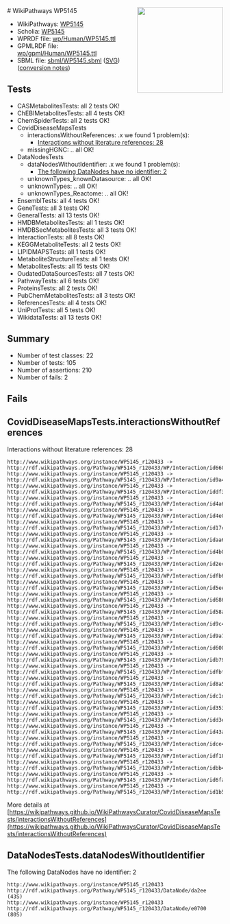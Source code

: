 <img style="float: right; width: 200px" src="../logo.png" />
# WikiPathways WP5145

* WikiPathways: [WP5145](https://identifiers.org/wikipathways:WP5145)
* Scholia: [WP5145](https://scholia.toolforge.org/wikipathways/WP5145)
* WPRDF file: [wp/Human/WP5145.ttl](../wp/Human/WP5145.ttl)
* GPMLRDF file: [wp/gpml/Human/WP5145.ttl](../wp/gpml/Human/WP5145.ttl)
* SBML file: [sbml/WP5145.sbml](../sbml/WP5145.sbml) ([SVG](../sbml/WP5145.svg)) ([conversion notes](../sbml/WP5145.txt))

## Tests
* CASMetabolitesTests: all 2 tests OK!
* ChEBIMetabolitesTests: all 4 tests OK!
* ChemSpiderTests: all 2 tests OK!
* CovidDiseaseMapsTests
    * interactionsWithoutReferences: .x we found 1 problem(s):
        * [Interactions without literature references: 28](#9701cd08)
    * missingHGNC: .. all OK!
* DataNodesTests
    * dataNodesWithoutIdentifier: .x we found 1 problem(s):
        * [The following DataNodes have no identifier: 2](#d2d32fa1)
    * unknownTypes_knownDatasource: .. all OK!
    * unknownTypes: .. all OK!
    * unknownTypes_Reactome: .. all OK!
* EnsemblTests: all 4 tests OK!
* GeneTests: all 3 tests OK!
* GeneralTests: all 13 tests OK!
* HMDBMetabolitesTests: all 1 tests OK!
* HMDBSecMetabolitesTests: all 3 tests OK!
* InteractionTests: all 8 tests OK!
* KEGGMetaboliteTests: all 2 tests OK!
* LIPIDMAPSTests: all 1 tests OK!
* MetaboliteStructureTests: all 1 tests OK!
* MetabolitesTests: all 15 tests OK!
* OudatedDataSourcesTests: all 7 tests OK!
* PathwayTests: all 6 tests OK!
* ProteinsTests: all 2 tests OK!
* PubChemMetabolitesTests: all 3 tests OK!
* ReferencesTests: all 4 tests OK!
* UniProtTests: all 5 tests OK!
* WikidataTests: all 13 tests OK!


## Summary

* Number of test classes: 22
* Number of tests: 105
* Number of assertions: 210
* Number of fails: 2

## Fails

<a name="9701cd08" />

## CovidDiseaseMapsTests.interactionsWithoutReferences

Interactions without literature references: 28
```
http://www.wikipathways.org/instance/WP5145_r120433 -> http://rdf.wikipathways.org/Pathway/WP5145_r120433/WP/Interaction/id66041830
http://www.wikipathways.org/instance/WP5145_r120433 -> http://rdf.wikipathways.org/Pathway/WP5145_r120433/WP/Interaction/id9a41f5a1
http://www.wikipathways.org/instance/WP5145_r120433 -> http://rdf.wikipathways.org/Pathway/WP5145_r120433/WP/Interaction/iddf395a60
http://www.wikipathways.org/instance/WP5145_r120433 -> http://rdf.wikipathways.org/Pathway/WP5145_r120433/WP/Interaction/id4a6d0ed4
http://www.wikipathways.org/instance/WP5145_r120433 -> http://rdf.wikipathways.org/Pathway/WP5145_r120433/WP/Interaction/id4e00a894
http://www.wikipathways.org/instance/WP5145_r120433 -> http://rdf.wikipathways.org/Pathway/WP5145_r120433/WP/Interaction/id17c744dd
http://www.wikipathways.org/instance/WP5145_r120433 -> http://rdf.wikipathways.org/Pathway/WP5145_r120433/WP/Interaction/idaa627eba
http://www.wikipathways.org/instance/WP5145_r120433 -> http://rdf.wikipathways.org/Pathway/WP5145_r120433/WP/Interaction/id4b0190a8
http://www.wikipathways.org/instance/WP5145_r120433 -> http://rdf.wikipathways.org/Pathway/WP5145_r120433/WP/Interaction/id2ec68abc
http://www.wikipathways.org/instance/WP5145_r120433 -> http://rdf.wikipathways.org/Pathway/WP5145_r120433/WP/Interaction/idfb6970e2
http://www.wikipathways.org/instance/WP5145_r120433 -> http://rdf.wikipathways.org/Pathway/WP5145_r120433/WP/Interaction/id5eee3adf
http://www.wikipathways.org/instance/WP5145_r120433 -> http://rdf.wikipathways.org/Pathway/WP5145_r120433/WP/Interaction/id6863394
http://www.wikipathways.org/instance/WP5145_r120433 -> http://rdf.wikipathways.org/Pathway/WP5145_r120433/WP/Interaction/id58a990df
http://www.wikipathways.org/instance/WP5145_r120433 -> http://rdf.wikipathways.org/Pathway/WP5145_r120433/WP/Interaction/id9c4f9726
http://www.wikipathways.org/instance/WP5145_r120433 -> http://rdf.wikipathways.org/Pathway/WP5145_r120433/WP/Interaction/id9a703194
http://www.wikipathways.org/instance/WP5145_r120433 -> http://rdf.wikipathways.org/Pathway/WP5145_r120433/WP/Interaction/id6003e92e
http://www.wikipathways.org/instance/WP5145_r120433 -> http://rdf.wikipathways.org/Pathway/WP5145_r120433/WP/Interaction/idb79fa38f
http://www.wikipathways.org/instance/WP5145_r120433 -> http://rdf.wikipathways.org/Pathway/WP5145_r120433/WP/Interaction/idfbff0a88
http://www.wikipathways.org/instance/WP5145_r120433 -> http://rdf.wikipathways.org/Pathway/WP5145_r120433/WP/Interaction/id8a5ff58f
http://www.wikipathways.org/instance/WP5145_r120433 -> http://rdf.wikipathways.org/Pathway/WP5145_r120433/WP/Interaction/idc1ddcb8d
http://www.wikipathways.org/instance/WP5145_r120433 -> http://rdf.wikipathways.org/Pathway/WP5145_r120433/WP/Interaction/id3530b916
http://www.wikipathways.org/instance/WP5145_r120433 -> http://rdf.wikipathways.org/Pathway/WP5145_r120433/WP/Interaction/idd3ea562f
http://www.wikipathways.org/instance/WP5145_r120433 -> http://rdf.wikipathways.org/Pathway/WP5145_r120433/WP/Interaction/id43ac5041
http://www.wikipathways.org/instance/WP5145_r120433 -> http://rdf.wikipathways.org/Pathway/WP5145_r120433/WP/Interaction/idce4dd064
http://www.wikipathways.org/instance/WP5145_r120433 -> http://rdf.wikipathways.org/Pathway/WP5145_r120433/WP/Interaction/idf18bb31d
http://www.wikipathways.org/instance/WP5145_r120433 -> http://rdf.wikipathways.org/Pathway/WP5145_r120433/WP/Interaction/idbb46518
http://www.wikipathways.org/instance/WP5145_r120433 -> http://rdf.wikipathways.org/Pathway/WP5145_r120433/WP/Interaction/id6fa171ec
http://www.wikipathways.org/instance/WP5145_r120433 -> http://rdf.wikipathways.org/Pathway/WP5145_r120433/WP/Interaction/id1b5dcfbc
```

More details at [https://wikipathways.github.io/WikiPathwaysCurator/CovidDiseaseMapsTests/interactionsWithoutReferences](https://wikipathways.github.io/WikiPathwaysCurator/CovidDiseaseMapsTests/interactionsWithoutReferences)

<a name="d2d32fa1" />

## DataNodesTests.dataNodesWithoutIdentifier

The following DataNodes have no identifier: 2
```
http://www.wikipathways.org/instance/WP5145_r120433 http://rdf.wikipathways.org/Pathway/WP5145_r120433/DataNode/da2ee (43S)
http://www.wikipathways.org/instance/WP5145_r120433 http://rdf.wikipathways.org/Pathway/WP5145_r120433/DataNode/e0700 (80S)
```

